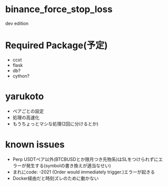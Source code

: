 # binance_force_stop_loss

dev edition

# Required Package(予定)
 - ccxt
 - flask
 - db?
 - cython?


# yarukoto

 - ペアごとの設定
 - 処理の高速化
 - もうちょっとマシな処理(2回に分けるとか)

# known issues
  - Perp USDTペア以外(BTCBUSDとか限月つき先物系)はSLをつけられずにエラーが発生する(symbolの書き換えが適当なせい)
  - まれにcode: -2021 (Order would immediately trigger.)エラーが起きる
  - Docker経由だと時刻ズレのために動かない
